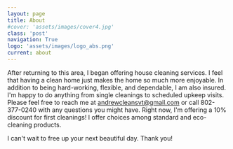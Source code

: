 ```yaml
---
layout: page
title: About
#cover: 'assets/images/cover4.jpg'
class: 'post'
navigation: True
logo: 'assets/images/logo_abs.png'
current: about
---
```


After returning to this area, I began offering house cleaning services. I feel that having a clean home just makes the home so much more enjoyable. In addition to being hard-working, flexible, and dependable, I am also insured. I'm happy to do anything from single cleanings to scheduled upkeep visits. Please feel free to reach me at andrewcleansvt@gmail.com or call 802-377-0240 with any questions you might have. Right now, I'm offering a 10% discount for first cleanings! I offer choices among standard and eco-cleaning products.

I can't wait to free up your next beautiful day. Thank you! 
